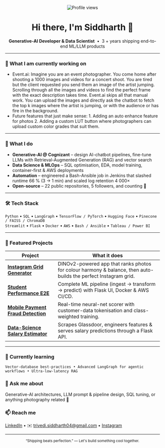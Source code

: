 <!-- Badges -->
<p align="center">
  <img alt="Profile views" src="https://komarev.com/ghpvc/?username=codertrivedi&color=blueviolet">
</p>

<h1 align="center">Hi there, I'm Siddharth 👋</h1>

<p align="center">
  <b>Generative-AI Developer & Data Scientist</b> &nbsp;•&nbsp; 3 + years shipping end-to-end ML/LLM products
</p>

---
### 🔭 What I am currently working on
- Event.ai: Imagine you are an event photographer. You come home after shooting a 1000 images and videos for a concert shoot. You are tired but the client requested you send them an image of the artist jumping. Scrolling through all the images and videos to find the perfect frame with the exact description takes time. Event.ai skips all that manual work. You can upload the images and directly ask the chatbot to fetch the top k images where the artist is jumping, or with the audience or has fire in the background.
- Future features that just make sense: 1. Adding an auto enhance feature for photos 2. Adding a custom LUT button where photographers can upload custom color grades that suit them.
---

### 🚀 What I do
- **Generative-AI @ Cognizant** – design AI-chatbot pipelines, fine-tune LLMs with Retrieval-Augmented Generation (RAG) and vector search  
- **Data Science & MLOps** – SQL optimisation, EDA, model training, container-first & AWS deployments  
- **Automation** – engineered a Bash-Ansible job in Jenkins that slashed runtime 66 % (3 → 1 min) and scaled log retention 4 000×  
- **Open-source** – 22 public repositories, 5 followers, and counting 🚀 

---

### 🛠️ Tech Stack
`Python` • `SQL` • `LangGraph` • `TensorFlow / PyTorch` • `Hugging Face` • `Pinecone / FAISS / ChromaDB`  
`Streamlit` • `Flask` • `Docker` • `AWS` • `Bash / Ansible` • `Tableau / Power BI`

---

### 🌟 Featured Projects
| Project | What it does |
| ------- | ------------ |
| **[Instagram Grid Generator](https://github.com/codertrivedi/instagram-grid-generator)** | DINOv2-powered app that ranks photos for colour harmony & balance, then auto-builds the perfect Instagram grid. |
| **[Student Performance E2E](https://github.com/codertrivedi/stu_marks_pred)** | Complete ML pipeline (ingest → transform → predict) with Flask UI, Docker & AWS CI/CD. |
| **[Mobile Payment Fraud Detection](https://github.com/codertrivedi/mobile-fraud-detection)** | Real-time neural-net scorer with customer-data tokenisation and class-weighted training. |
| **[Data-Science Salary Estimator](https://github.com/codertrivedi/ds_salary_prediction)** | Scrapes Glassdoor, engineers features & serves salary predictions through a Flask API. |

---

### 🎯 Currently learning
`Vector-database best-practices • Advanced LangGraph for agentic workflows • Ultra-low-latency RAG`

### 💬 Ask me about
Generative-AI architectures, LLM prompt & pipeline design, SQL tuning, or anything photography related 📸

### 📫 Reach me
[LinkedIn](https://www.linkedin.com/in/siddharth-trivedi-dev/) • ✉️ trivedi.siddharth04@gmail.com • [Instagram](https://www.instagram.com/sid_trivedi__/)

---

<p align="center"><sub>“Shipping beats perfection.” — Let's build something cool together.</sub></p>
